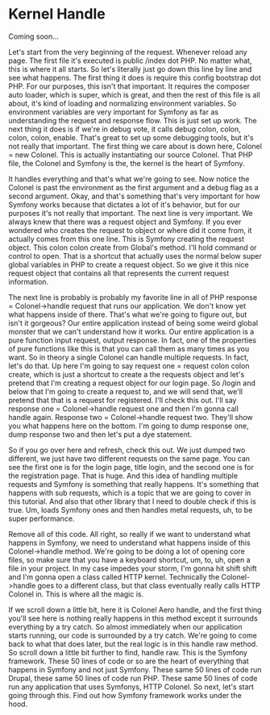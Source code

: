 # Kernel Handle

Coming soon...

Let's start from the very beginning of the request. Whenever reload any page. The
first file it's executed is public /index dot PHP. No matter what, this is where it
all starts. So let's literally just go down this line by line and see what happens.
The first thing it does is require this config bootstrap dot PHP. For our purposes,
this isn't that important. It requires the composer auto loader, which is super,
which is great, and then the rest of this file is all about, it's kind of loading and
normalizing environment variables. So environment variables are very important for
Symfony as far as understanding the request and response flow. This is just set up
work. The next thing it does is if we're in debug vote, it calls debug colon, colon,
colon, colon, enable. That's great to set up some debugging tools, but it's not
really that important. The first thing we care about is down here, Colonel = new
Colonel. This is actually instantiating our source Colonel. That PHP file, the
Colonel and Symfony is the, the kernel is the heart of Symfony.

It handles everything and that's what we're going to see. Now notice the Colonel is
past the environment as the first argument and a debug flag as a second argument.
Okay, and that's something that's very important for how Symfony works because that
dictates a lot of it's behavior, but for our purposes it's not really that important.
The next line is very important. We always knew that there was a request object and
Symfony. If you ever wondered who creates the request to object or where did it come
from, it actually comes from this one line. This is Symfony creating the request
object. This colon colon create from Global's method. I'll hold command or control to
open. That is a shortcut that actually uses the normal below super global variables
in PHP to create a request object. So we give it this nice request object that
contains all that represents the current request information.

The next line is probably is probably my favorite line in all of PHP response =
Colonel->handle request that runs our application. We don't know yet what happens
inside of there. That's what we're going to figure out, but isn't it gorgeous? Our
entire application instead of being some weird global monster that we can't
understand how it works. Our entire application is a pure function input request,
output response. In fact, one of the properties of pure functions like this is that
you can call them as many times as you want. So in theory a single Colonel can handle
multiple requests. In fact, let's do that. Up here I'm going to say request one =
request colon colon create, which is just a shortcut to create a the requests object
and let's pretend that I'm creating a request object for our login page. So /login
and below that I'm going to create a request to, and we will send that, we'll pretend
that that is a request for registered. I'll check this out. I'll say response one =
Colonel->handle request one and then I'm gonna call handle again. Response two =
Colonel->handle request two. They'll show you what happens here on the bottom. I'm
going to dump response one, dump response two and then let's put a dye statement.

So if you go over here and refresh, check this out. We just dumped two different, we
just have two different requests on the same page. You can see the first one is for
the login page, title login, and the second one is for the registration page. That is
huge. And this idea of handling multiple requests and Symfony is something that
really happens. It's something that happens with sub requests, which is a topic that
we are going to cover in this tutorial. And also that other library that I need to
double check if this is true. Um, loads Symfony ones and then handles metal requests,
uh, to be super performance.

Remove all of this code. All right, so really if we want to understand what happens
in Symfony, we need to understand what happens inside of this Colonel->handle method.
We're going to be doing a lot of opening core files, so make sure that you have a
keyboard shortcut, um, to, uh, open a file in your project. In my case impedes your
storm, I'm gonna hit shift shift and I'm gonna open a class called HTTP kernel.
Technically the Colonel->handle goes to a different class, but that class eventually
really calls HTTP Colonel in. This is where all the magic is.

If we scroll down a little bit, here it is Colonel Aero handle, and the first thing
you'll see here is nothing really happens in this method except it surrounds
everything by a try catch. So almost immediately when our application starts running,
our code is surrounded by a try catch. We're going to come back to what that does
later, but the real logic is in this handle raw method. So scroll down a little bit
further to find, handle raw. This is the Symfony framework. These 50 lines of code or
so are the heart of everything that happens in Symfony and not just Symfony. These
same 50 lines of code run Drupal, these same 50 lines of code run PHP. These same 50
lines of code run any application that uses Symfonys, HTTP Colonel. So next, let's
start going through this. Find out how Symfony framework works under the hood.

